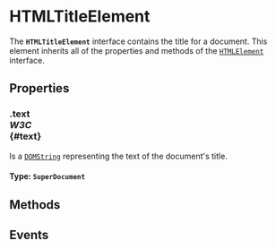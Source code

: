 # HTMLTitleElement

<div class='overview'>The <strong><code>HTMLTitleElement</code></strong> interface contains the title for a document. This element inherits all of the properties and methods of the <a href="/en-US/docs/Web/API/HTMLElement" title="The HTMLElement interface represents any HTML element. Some elements directly implement this interface, while others implement it via an interface that inherits it."><code>HTMLElement</code></a> interface.</div>

## Properties

### .text <div class="specs"><i>W3C</i></div> {#text}

Is a <a href="/en-US/docs/Web/API/DOMString" title="DOMString is a UTF-16 String. As JavaScript already uses such strings, DOMString is mapped directly to a String."><code>DOMString</code></a> representing the text of the document's title.

#### **Type**: `SuperDocument`

## Methods

## Events
